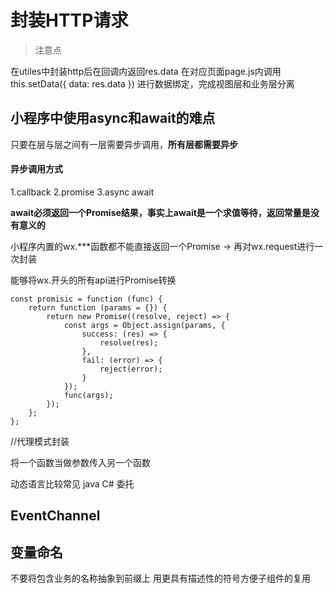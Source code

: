  # 封装HTTP请求
>注意点

在utiles中封装http后在回调内返回res.data
在对应页面page.js内调用
this.setData({
    data: res.data
})
进行数据绑定，完成视图层和业务层分离

## 小程序中使用async和await的难点

只要在层与层之间有一层需要异步调用，**所有层都需要异步**

#### 异步调用方式

1.callback
2.promise
3.async await

**await必须返回一个Promise结果，事实上await是一个求值等待，返回常量是没有意义的**

小程序内置的wx.***函数都不能直接返回一个Promise ->
再对wx.request进行一次封装

能够将wx.开头的所有api进行Promise转换
```
const promisic = function (func) {
    return function (params = {}) {
        return new Promise((resolve, reject) => {
            const args = Object.assign(params, {
                success: (res) => {
                    resolve(res);
                },
                fail: (error) => {
                    reject(error);
                }
            });
            func(args);
        });
    };
};
```
//代理模式封装


将一个函数当做参数传入另一个函数

动态语言比较常见
java C# 委托

## EventChannel

## 变量命名

不要将包含业务的名称抽象到前缀上
用更具有描述性的符号方便子组件的复用
